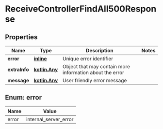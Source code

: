 
# ReceiveControllerFindAll500Response

## Properties
Name | Type | Description | Notes
------------ | ------------- | ------------- | -------------
**error** | [**inline**](#Error) | Unique error identifier | 
**extraInfo** | [**kotlin.Any**](.md) | Object that may contain more information about the error | 
**message** | [**kotlin.Any**](.md) | User friendly error message | 


<a id="Error"></a>
## Enum: error
Name | Value
---- | -----
error | internal_server_error



